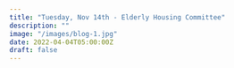 ```yaml
---
title: "Tuesday, Nov 14th - Elderly Housing Committee"
description: ""
image: "/images/blog-1.jpg"
date: 2022-04-04T05:00:00Z
draft: false
---
```

